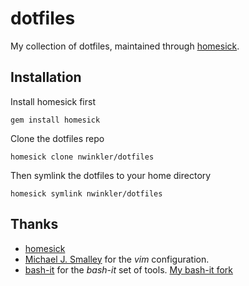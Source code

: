 dotfiles
========

My collection of dotfiles, maintained through [homesick](https://github.com/technicalpickles/homesick).

Installation
------------

Install homesick first

    gem install homesick

Clone the dotfiles repo

    homesick clone nwinkler/dotfiles

Then symlink the dotfiles to your home directory

    homesick symlink nwinkler/dotfiles


Thanks
------

* [homesick](https://github.com/technicalpickles/homesick)
* [Michael J. Smalley](https://github.com/michaeljsmalley/dotfiles) for the _vim_ configuration.
* [bash-it](https://github.com/revans/bash-it) for the _bash-it_ set of tools. [My bash-it fork](https://github.com/nwinkler/bash-it)

